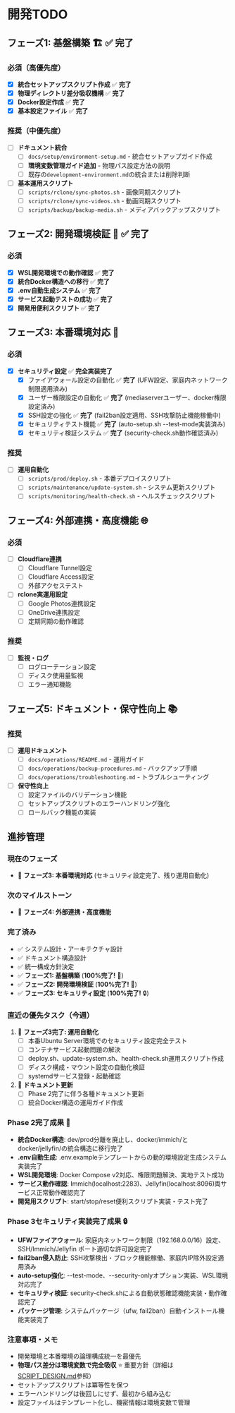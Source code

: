 # 開発TODO

## フェーズ1: 基盤構築 🏗️ ✅ **完了**

### 必須（高優先度）
- [x] **統合セットアップスクリプト作成** ✅ **完了**
- [x] **物理ディレクトリ差分吸収機構** ✅ **完了**
- [x] **Docker設定作成** ✅ **完了**
- [x] **基本設定ファイル** ✅ **完了**

### 推奨（中優先度）
- [ ] **ドキュメント統合**
  - [ ] `docs/setup/environment-setup.md` - 統合セットアップガイド作成
  - [ ] **環境変数管理ガイド追加** - 物理パス設定方法の説明
  - [ ] 既存の`development-environment.md`の統合または削除判断

- [ ] **基本運用スクリプト**
  - [ ] `scripts/rclone/sync-photos.sh` - 画像同期スクリプト
  - [ ] `scripts/rclone/sync-videos.sh` - 動画同期スクリプト
  - [ ] `scripts/backup/backup-media.sh` - メディアバックアップスクリプト

## フェーズ2: 開発環境検証 🧪 ✅ **完了**

### 必須
- [x] **WSL開発環境での動作確認** ✅ **完了**
- [x] **統合Docker構造への移行** ✅ **完了**
- [x] **.env自動生成システム** ✅ **完了**
- [x] **サービス起動テストの成功** ✅ **完了**
- [x] **開発用便利スクリプト** ✅ **完了**

## フェーズ3: 本番環境対応 🚀

### 必須
- [x] **セキュリティ設定** ✅ **完全実装完了**
  - [x] ファイアウォール設定の自動化 ✅ **完了** (UFW設定、家庭内ネットワーク制限適用済み)
  - [x] ユーザー権限設定の自動化 ✅ **完了** (mediaserverユーザー、docker権限設定済み)
  - [x] SSH設定の強化 ✅ **完了** (fail2ban設定適用、SSH攻撃防止機能稼働中)
  - [x] セキュリティテスト機能 ✅ **完了** (auto-setup.sh --test-mode実装済み)
  - [x] セキュリティ検証システム ✅ **完了** (security-check.sh動作確認済み)

### 推奨
- [ ] **運用自動化**
  - [ ] `scripts/prod/deploy.sh` - 本番デプロイスクリプト
  - [ ] `scripts/maintenance/update-system.sh` - システム更新スクリプト
  - [ ] `scripts/monitoring/health-check.sh` - ヘルスチェックスクリプト

## フェーズ4: 外部連携・高度機能 🌐

### 必須
- [ ] **Cloudflare連携**
  - [ ] Cloudflare Tunnel設定
  - [ ] Cloudflare Access設定
  - [ ] 外部アクセステスト

- [ ] **rclone実運用設定**
  - [ ] Google Photos連携設定
  - [ ] OneDrive連携設定
  - [ ] 定期同期の動作確認

### 推奨
- [ ] **監視・ログ**
  - [ ] ログローテーション設定
  - [ ] ディスク使用量監視
  - [ ] エラー通知機能

## フェーズ5: ドキュメント・保守性向上 📚

### 推奨
- [ ] **運用ドキュメント**
  - [ ] `docs/operations/README.md` - 運用ガイド
  - [ ] `docs/operations/backup-procedures.md` - バックアップ手順
  - [ ] `docs/operations/troubleshooting.md` - トラブルシューティング

- [ ] **保守性向上**
  - [ ] 設定ファイルのバリデーション機能
  - [ ] セットアップスクリプトのエラーハンドリング強化
  - [ ] ロールバック機能の実装

## 進捗管理

### 現在のフェーズ
- 🎯 **フェーズ3: 本番環境対応** (セキュリティ設定完了、残り運用自動化)

### 次のマイルストーン
- 🚀 **フェーズ4: 外部連携・高度機能**

### 完了済み
- ✅ システム設計・アーキテクチャ設計
- ✅ ドキュメント構造設計
- ✅ 統一構成方針決定
- ✅ **フェーズ1: 基盤構築** (**100%完了!** 🎉)
- ✅ **フェーズ2: 開発環境検証** (**100%完了!** 🎉)
- ✅ **フェーズ3: セキュリティ設定** (**100%完了!** 🔒)

### 直近の優先タスク（今週）
1. 🎯 **フェーズ3完了: 運用自動化**
   - [ ] 本番Ubuntu Server環境でのセキュリティ設定完全テスト
   - [ ] コンテナサービス起動問題の解決
   - [ ] deploy.sh、update-system.sh、health-check.sh運用スクリプト作成
   - [ ] ディスク構成・マウント設定の自動化検証
   - [ ] systemdサービス登録・起動確認

2. 📝 **ドキュメント更新**
   - [ ] Phase 2完了に伴う各種ドキュメント更新
   - [ ] 統合Docker構造の運用ガイド作成

### Phase 2完了成果 🎉
- **統合Docker構造**: dev/prod分離を廃止し、docker/immich/とdocker/jellyfin/の統合構造に移行完了
- **.env自動生成**: .env.exampleテンプレートからの動的環境設定生成システム実装完了
- **WSL開発環境**: Docker Compose v2対応、権限問題解決、実地テスト成功
- **サービス動作確認**: Immich(localhost:2283)、Jellyfin(localhost:8096)両サービス正常動作確認完了
- **開発用スクリプト**: start/stop/reset便利スクリプト実装・テスト完了

### Phase 3セキュリティ実装完了成果 🔒
- **UFWファイアウォール**: 家庭内ネットワーク制限（192.168.0.0/16）設定、SSH/Immich/Jellyfin ポート適切な許可設定完了
- **fail2ban侵入防止**: SSH攻撃検出・ブロック機能稼働、家庭内IP除外設定適用済み
- **auto-setup強化**: --test-mode、--security-onlyオプション実装、WSL環境対応完了
- **セキュリティ検証**: security-check.shによる自動状態確認機能実装・動作確認完了
- **パッケージ管理**: システムパッケージ（ufw, fail2ban）自動インストール機能実装完了

### 注意事項・メモ
- 開発環境と本番環境の論理構成統一を最優先
- **物理パス差分は環境変数で完全吸収** ⭐ 重要方針（詳細は[SCRIPT_DESIGN.md](SCRIPT_DESIGN.md#物理パス差分吸収)参照）
- セットアップスクリプトは冪等性を保つ
- エラーハンドリングは後回しにせず、最初から組み込む
- 設定ファイルはテンプレート化し、機密情報は環境変数で管理
